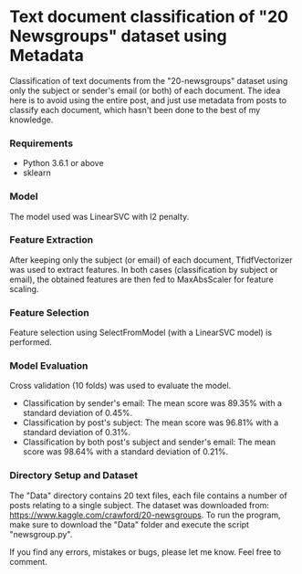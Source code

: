 # Text document classification of "20 Newsgroups" dataset using Metadata
Classification of text documents from the "20-newsgroups" dataset using only the subject or sender's email (or both) of each document. The idea here is to avoid using the entire post, and just use metadata from posts to classify each document, which hasn't been done to the best of my knowledge.

### Requirements
* Python 3.6.1 or above
* sklearn

### Model
The model used was LinearSVC with l2 penalty. 

### Feature Extraction
After keeping only the subject (or email) of each document, TfidfVectorizer was used to extract features. In both cases (classification by subject or email), the obtained features are then fed to MaxAbsScaler for feature scaling.

### Feature Selection
Feature selection using SelectFromModel (with a LinearSVC model) is performed.

### Model Evaluation
Cross validation (10 folds) was used to evaluate the model.
* Classification by sender's email: The mean score was 89.35% with a standard deviation of 0.45%.
* Classification by post's subject: The mean score was 96.81% with a standard deviation of 0.31%.
* Classification by both post's subject and sender's email: The mean score was 98.64% with a standard deviation of 0.21%.

### Directory Setup and Dataset
The "Data" directory contains 20 text files, each file contains a number of posts relating to a single subject. The dataset was downloaded from:
https://www.kaggle.com/crawford/20-newsgroups.
To run the program, make sure to download the "Data" folder and execute the script "newsgroup.py".

If you find any errors, mistakes or bugs, please let me know. Feel free to comment.
